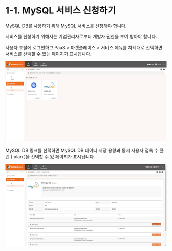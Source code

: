 # 1-1. MySQL 서비스 신청하기

MySQL DB를 사용하기 위해 MySQL 서비스를 신청해야 합니다.

서비스를 신청하기 위해서는 기업관리자로부터 개발자 권한을 부여 받아야 합니다.

사용자 포탈에 로그인하고 PaaS &gt; 마켓플레이스 &gt; 서비스 메뉴를 차례대로 선택하면 서비스를 선택할 수 있는 페이지가 표시됩니다.

![](../.gitbook/assets/mysql_-_-1.png)

MySQL DB 링크를 선택하면 MySQL DB 데이터 저장 용량과 동시 사용자 접속 수 플랜 \( plan \)을 선택할 수 있 페이지가 표시됩니다.

![](../.gitbook/assets/mysql_-_plan.png)


